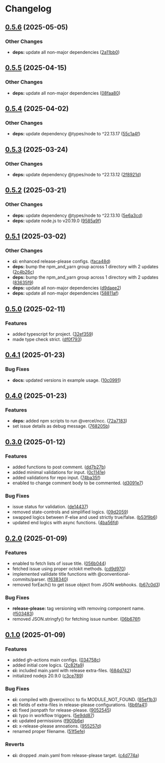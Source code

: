 # Changelog

## [0.5.6](https://github.com/hwakabh/semantic-issue-action/compare/v0.5.5...v0.5.6) (2025-05-05)


### Other Changes

* **deps:** update all non-major dependencies ([2a11bb0](https://github.com/hwakabh/semantic-issue-action/commit/2a11bb07efe2d0a96df486adaaa036241d851cb3))

## [0.5.5](https://github.com/hwakabh/semantic-issue-action/compare/v0.5.4...v0.5.5) (2025-04-15)


### Other Changes

* **deps:** update all non-major dependencies ([08faa80](https://github.com/hwakabh/semantic-issue-action/commit/08faa806cc59aa3060ccea002aa2b58463c5d55c))

## [0.5.4](https://github.com/hwakabh/semantic-issue-action/compare/v0.5.3...v0.5.4) (2025-04-02)


### Other Changes

* **deps:** update dependency @types/node to ^22.13.17 ([55c1a4f](https://github.com/hwakabh/semantic-issue-action/commit/55c1a4f4ea205f18569c3e5eade8aab94a89ebfc))

## [0.5.3](https://github.com/hwakabh/semantic-issue-action/compare/v0.5.2...v0.5.3) (2025-03-24)


### Other Changes

* **deps:** update dependency @types/node to ^22.13.12 ([2f8921d](https://github.com/hwakabh/semantic-issue-action/commit/2f8921d0394b523b36f5a536ae0ed70cf3c3f4a8))

## [0.5.2](https://github.com/hwakabh/semantic-issue-action/compare/v0.5.1...v0.5.2) (2025-03-21)


### Other Changes

* **deps:** update dependency @types/node to ^22.13.10 ([5e6a3cd](https://github.com/hwakabh/semantic-issue-action/commit/5e6a3cd4c79b6408bcaea90d047e5fa8c5ed03ad))
* **deps:** update node.js to v20.19.0 ([9585a9f](https://github.com/hwakabh/semantic-issue-action/commit/9585a9fff223bd574a5513421066d151881377e1))

## [0.5.1](https://github.com/hwakabh/semantic-issue-action/compare/v0.5.0...v0.5.1) (2025-03-02)


### Other Changes

* **ci:** enhanced release-please configs. ([faca48d](https://github.com/hwakabh/semantic-issue-action/commit/faca48df83f0ccdf9c831a3714e2b958e92ef863))
* **deps:** bump the npm_and_yarn group across 1 directory with 2 updates ([2c4b26c](https://github.com/hwakabh/semantic-issue-action/commit/2c4b26c0a2635f96b0706d533b628f7fc5d7b573))
* **deps:** bump the npm_and_yarn group across 1 directory with 2 updates ([83635f9](https://github.com/hwakabh/semantic-issue-action/commit/83635f98b5872344a88e7b1102d00b8e4f9dbe35))
* **deps:** update all non-major dependencies ([d9daee2](https://github.com/hwakabh/semantic-issue-action/commit/d9daee23023bdefde0f0d12f60b6a5b24ad8c5c3))
* **deps:** update all non-major dependencies ([58811af](https://github.com/hwakabh/semantic-issue-action/commit/58811af7815a76b76242b456d4dd3a861015ea1c))

## [0.5.0](https://github.com/hwakabh/semantic-issue-action/compare/v0.4.1...v0.5.0) (2025-02-11)


### Features

* added typescript for project. ([32ef359](https://github.com/hwakabh/semantic-issue-action/commit/32ef3595622ffbded94eb3f5c8a89e2226ee9889))
* made type check strict. ([df0f793](https://github.com/hwakabh/semantic-issue-action/commit/df0f79349649e42403c098ca5b99500349d995ca))

## [0.4.1](https://github.com/hwakabh/semantic-issue-action/compare/v0.4.0...v0.4.1) (2025-01-23)


### Bug Fixes

* **docs:** updated versions in example usage. ([10c0991](https://github.com/hwakabh/semantic-issue-action/commit/10c0991dd1c47abe013bfaddbb7c7daa6c63428b))

## [0.4.0](https://github.com/hwakabh/semantic-issue-action/compare/v0.3.0...v0.4.0) (2025-01-23)


### Features

* **deps:** added npm scripts to run @vercel/ncc. ([72a7183](https://github.com/hwakabh/semantic-issue-action/commit/72a71831467f85e79415768a22101b5fdaed6716))
* set issue details as debug message. ([768205b](https://github.com/hwakabh/semantic-issue-action/commit/768205b237db3d54df2f96d8fbafc8458c228714))

## [0.3.0](https://github.com/hwakabh/semantic-issue-action/compare/v0.2.0...v0.3.0) (2025-01-12)


### Features

* added functions to post comment. ([dd7b27b](https://github.com/hwakabh/semantic-issue-action/commit/dd7b27bce338f2eea827ac34f03b16db9e3bd33c))
* added minimal validations for input. ([0c1141e](https://github.com/hwakabh/semantic-issue-action/commit/0c1141ec1286c4561069a4a4522d3a22b41ddd9a))
* added validations for repo input. ([74ba35f](https://github.com/hwakabh/semantic-issue-action/commit/74ba35f427fa5e26d623802d356ad92bf906e6e3))
* enabled to change comment body to be commented. ([d3091e7](https://github.com/hwakabh/semantic-issue-action/commit/d3091e78dc5e5959e352b59cae79618cd3e87a8c))


### Bug Fixes

* issue status for validation. ([de14437](https://github.com/hwakabh/semantic-issue-action/commit/de14437b1733eaafb24982d81219cbbb43ae936f))
* removed state-controls and simplified logics. ([09d2059](https://github.com/hwakabh/semantic-issue-action/commit/09d20598d92849bf1713151b3bb117dfb0de4e98))
* swapped logics between if-else and used strictly true/false. ([b53f9b6](https://github.com/hwakabh/semantic-issue-action/commit/b53f9b62fea6a38b5cfd0318fc294a92421f7a07))
* updated end logics with async functions. ([4ba56fd](https://github.com/hwakabh/semantic-issue-action/commit/4ba56fd51a1e2ae1b23eaa75a720ede0716b03c5))

## [0.2.0](https://github.com/hwakabh/semantic-issue-action/compare/v0.1.0...v0.2.0) (2025-01-09)


### Features

* enabled to fetch lists of issue title. ([056b044](https://github.com/hwakabh/semantic-issue-action/commit/056b04463fb466825b97759340a8661f7bba9730))
* fetched issue using proper octokit methods. ([cd9d970](https://github.com/hwakabh/semantic-issue-action/commit/cd9d9705c73e6577a4041d277a244257b1ff4df9))
* implemented valildate title functions with @conventional-commits/parser. ([f638340](https://github.com/hwakabh/semantic-issue-action/commit/f6383401b9cf54400928a7474fd125f1a82dd1eb))
* removed forEach() to get issue object from JSON webhooks. ([b67c0d3](https://github.com/hwakabh/semantic-issue-action/commit/b67c0d316b0530a43d91482fffbb2cb11f628acc))


### Bug Fixes

* **release-please:** tag versioning with removing component name. ([f503483](https://github.com/hwakabh/semantic-issue-action/commit/f5034836671c9252e5e127707e457039564133da))
* removed JSON.stringfy() for fetching issue number. ([06b676f](https://github.com/hwakabh/semantic-issue-action/commit/06b676f43bd95f727a75cead9c5e1126e8c7cbe4))

## [0.1.0](https://github.com/hwakabh/semantic-issue-action/compare/v0.0.1...v0.1.0) (2025-01-09)


### Features

* added gh-actions main configs. ([034758c](https://github.com/hwakabh/semantic-issue-action/commit/034758c15a1ed770121de8640ded888dc1268fb0))
* added initial core logics. ([2c82fa9](https://github.com/hwakabh/semantic-issue-action/commit/2c82fa97698f9913904c1dbd048fe10e2a3415b7))
* **ci:** included main.yaml with release extra-files. ([684d742](https://github.com/hwakabh/semantic-issue-action/commit/684d742b2377362b8d1feee0975f5f9c1c034577))
* initialized nodejs 20.9.0 ([c3ce789](https://github.com/hwakabh/semantic-issue-action/commit/c3ce7896a68af092e899de006a9cd66e7d846b7a))


### Bug Fixes

* **ci:** compiled with @vercel/ncc to fix MODULE_NOT_FOUND. ([85ef1b3](https://github.com/hwakabh/semantic-issue-action/commit/85ef1b3a1fd8ffb55458e983ed14b112aeb69aa8))
* **ci:** fields of extra-files in release-please configurations. ([6b6fa41](https://github.com/hwakabh/semantic-issue-action/commit/6b6fa416a0dc0e25227bcbe777cbaa484a436f87))
* **ci:** fixed jsonpath for release-please. ([9052545](https://github.com/hwakabh/semantic-issue-action/commit/90525454dfa8b9ff5e21754531be0dd40164e9d1))
* **ci:** typo in workflow triggers. ([5e9dd87](https://github.com/hwakabh/semantic-issue-action/commit/5e9dd87977758db15f6411dbd493103794dd6694))
* **ci:** updated permissions ([f900b6e](https://github.com/hwakabh/semantic-issue-action/commit/f900b6eee2a4d4dbd22ebb8f5a78e50750dc9c7a))
* **ci:** x-release-please annoations. ([955257d](https://github.com/hwakabh/semantic-issue-action/commit/955257d7b89899a857ba83fe0fb62ae7c6efb77b))
* renamed proper filename. ([51f5efe](https://github.com/hwakabh/semantic-issue-action/commit/51f5efe5d353d3a20dcebbc280d5d1a1ac130caf))


### Reverts

* **ci:** dropped .main.yaml from release-please target. ([c4d774a](https://github.com/hwakabh/semantic-issue-action/commit/c4d774a46b3de005552830954941df8fd01b6bb3))
